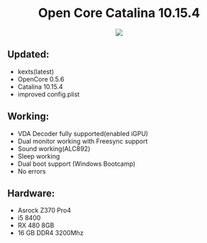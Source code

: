 <div align="center">
<h1>Open Core Catalina 10.15.4</h1>
 <img src="https://support.apple.com/library/content/dam/edam/applecare/images/en_US/macos/Catalina/macos-catalina-upgrade-hero.jpg"/>
</div>

## Updated:

* kexts(latest)
* OpenCore 0.5.6
* Catalina 10.15.4
* improved config.plist

## Working:

* VDA Decoder fully supported(enabled iGPU)
* Dual monitor working with Freesync support
* Sound working(ALC892)
* Sleep working
* Dual boot support (Windows Bootcamp)
* No errors

## Hardware:

* Asrock Z370 Pro4
* i5 8400
* RX 480 8GB
* 16 GB DDR4 3200Mhz

